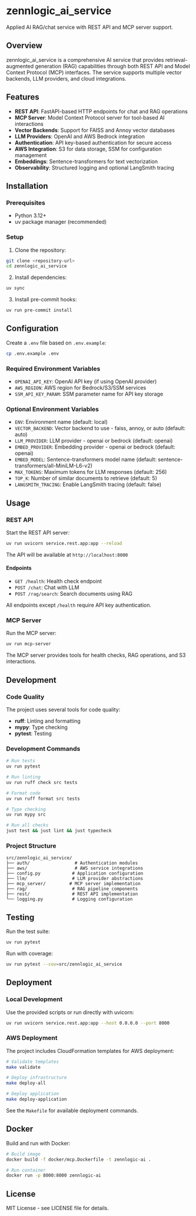 # zennlogic_ai_service

Applied AI RAG/chat service with REST API and MCP server support.

## Overview

zennlogic_ai_service is a comprehensive AI service that provides retrieval-augmented generation (RAG) capabilities through both REST API and Model Context Protocol (MCP) interfaces. The service supports multiple vector backends, LLM providers, and cloud integrations.

## Features

- **REST API**: FastAPI-based HTTP endpoints for chat and RAG operations
- **MCP Server**: Model Context Protocol server for tool-based AI interactions
- **Vector Backends**: Support for FAISS and Annoy vector databases
- **LLM Providers**: OpenAI and AWS Bedrock integration
- **Authentication**: API key-based authentication for secure access
- **AWS Integration**: S3 for data storage, SSM for configuration management
- **Embeddings**: Sentence-transformers for text vectorization
- **Observability**: Structured logging and optional LangSmith tracing

## Installation

### Prerequisites

- Python 3.12+
- uv package manager (recommended)

### Setup

1. Clone the repository:
```bash
git clone <repository-url>
cd zennlogic_ai_service
```

2. Install dependencies:
```bash
uv sync
```

3. Install pre-commit hooks:
```bash
uv run pre-commit install
```

## Configuration

Create a `.env` file based on `.env.example`:

```bash
cp .env.example .env
```

### Required Environment Variables

- `OPENAI_API_KEY`: OpenAI API key (if using OpenAI provider)
- `AWS_REGION`: AWS region for Bedrock/S3/SSM services
- `SSM_API_KEY_PARAM`: SSM parameter name for API key storage

### Optional Environment Variables

- `ENV`: Environment name (default: local)
- `VECTOR_BACKEND`: Vector backend to use - faiss, annoy, or auto (default: auto)
- `LLM_PROVIDER`: LLM provider - openai or bedrock (default: openai)
- `EMBED_PROVIDER`: Embedding provider - openai or bedrock (default: openai)
- `EMBED_MODEL`: Sentence-transformers model name (default: sentence-transformers/all-MiniLM-L6-v2)
- `MAX_TOKENS`: Maximum tokens for LLM responses (default: 256)
- `TOP_K`: Number of similar documents to retrieve (default: 5)
- `LANGSMITH_TRACING`: Enable LangSmith tracing (default: false)

## Usage

### REST API

Start the REST API server:

```bash
uv run uvicorn service.rest.app:app --reload
```

The API will be available at `http://localhost:8000`

#### Endpoints

- `GET /health`: Health check endpoint
- `POST /chat`: Chat with LLM
- `POST /rag/search`: Search documents using RAG

All endpoints except `/health` require API key authentication.

### MCP Server

Run the MCP server:

```bash
uv run mcp-server
```

The MCP server provides tools for health checks, RAG operations, and S3 interactions.

## Development

### Code Quality

The project uses several tools for code quality:

- **ruff**: Linting and formatting
- **mypy**: Type checking
- **pytest**: Testing

### Development Commands

```bash
# Run tests
uv run pytest

# Run linting
uv run ruff check src tests

# Format code
uv run ruff format src tests

# Type checking
uv run mypy src

# Run all checks
just test && just lint && just typecheck
```

### Project Structure

```
src/zennlogic_ai_service/
├── auth/                 # Authentication modules
├── aws/                  # AWS service integrations
├── config.py            # Application configuration
├── llm/                 # LLM provider abstractions
├── mcp_server/         # MCP server implementation
├── rag/                 # RAG pipeline components
├── rest/                # REST API implementation
└── logging.py           # Logging configuration
```

## Testing

Run the test suite:

```bash
uv run pytest
```

Run with coverage:

```bash
uv run pytest --cov=src/zennlogic_ai_service
```

## Deployment

### Local Development

Use the provided scripts or run directly with uvicorn:

```bash
uv run uvicorn service.rest.app:app --host 0.0.0.0 --port 8000
```

### AWS Deployment

The project includes CloudFormation templates for AWS deployment:

```bash
# Validate templates
make validate

# Deploy infrastructure
make deploy-all

# Deploy application
make deploy-application
```

See the `Makefile` for available deployment commands.

## Docker

Build and run with Docker:

```bash
# Build image
docker build -f docker/mcp.Dockerfile -t zennlogic-ai .

# Run container
docker run -p 8000:8000 zennlogic-ai
```

## License

MIT License - see LICENSE file for details.
